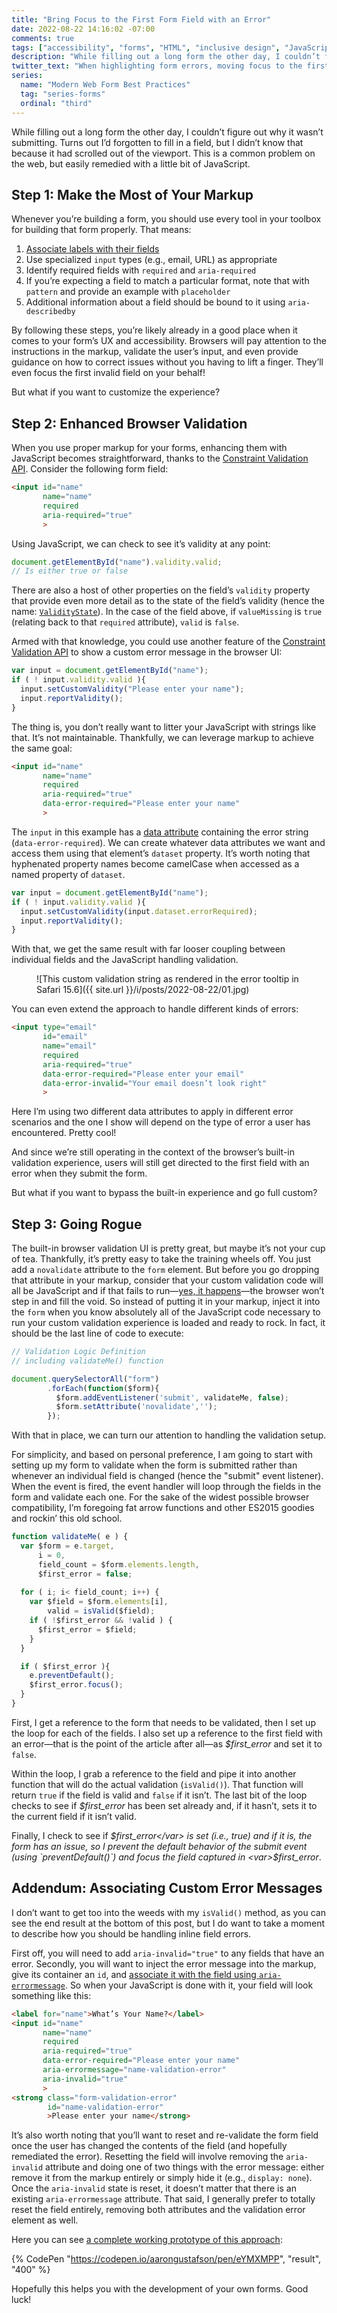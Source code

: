 ```yaml
---
title: "Bring Focus to the First Form Field with an Error"
date: 2022-08-22 14:16:02 -07:00
comments: true
tags: ["accessibility", "forms", "HTML", "inclusive design", "JavaScript", "progressive enhancement", "WAI-ARIA", "web design"]
description: "While filling out a long form the other day, I couldn’t figure out why it wasn’t submitting. Turns out I’d forgotten to fill in a field, but I didn’t know that because it had scrolled out of the viewport."
twitter_text: "When highlighting form errors, moving focus to the first error encountered will ensure the error is seen and remedied."
series:
  name: "Modern Web Form Best Practices"
  tag: "series-forms"
  ordinal: "third"
---
```


While filling out a long form the other day, I couldn’t figure out why it wasn’t submitting. Turns out I’d forgotten to fill in a field, but I didn’t know that because it had scrolled out of the viewport. This is a common problem on the web, but easily remedied with a little bit of JavaScript.

<!-- more -->

## Step 1: Make the Most of Your Markup

Whenever you’re building a form, you should use every tool in your toolbox for building that form properly. That means:

1. [Associate labels with their fields](/notebook/labeled-with-love/)
1. Use specialized `input` types (e.g., email, URL) as appropriate
1. Identify required fields with `required` and `aria-required`
1. If you’re expecting a field to match a particular format, note that with `pattern` and provide an example with `placeholder`
1. Additional information about a field should be bound to it using `aria-describedby`

By following these steps, you’re likely already in a good place when it comes to your form’s UX and accessibility. Browsers will pay attention to the instructions in the markup, validate the user’s input, and even provide guidance on how to correct issues without you having to lift a finger. They’ll even focus the first invalid field on your behalf!

But what if you want to customize the experience?

## Step 2: Enhanced Browser Validation

When you use proper markup for your forms, enhancing them with JavaScript becomes straightforward, thanks to the [Constraint Validation API](https://developer.mozilla.org/docs/Web/API/Constraint_validation). Consider the following form field:

```html
<input id="name"
       name="name"
       required
       aria-required="true"
       >
```

Using JavaScript, we can check to see it’s validity at any point:

```js
document.getElementById("name").validity.valid;
// Is either true or false
```

There are also a host of other properties on the field’s `validity` property that provide even more detail as to the state of the field’s validity (hence the name: [`ValidityState`](https://developer.mozilla.org/docs/Web/API/ValidityState)). In the case of the field above, if `valueMissing` is `true` (relating back to that `required` attribute), `valid` is `false`.

Armed with that knowledge, you could use another feature of the [Constraint Validation API](https://developer.mozilla.org/docs/Web/API/Constraint_validation) to show a custom error message in the browser UI:

```js
var input = document.getElementById("name");
if ( ! input.validity.valid ){
  input.setCustomValidity("Please enter your name");
  input.reportValidity();
}
```

The thing is, you don’t really want to litter your JavaScript with strings like that. It’s not maintainable. Thankfully, we can leverage markup to achieve the same goal:

```html
<input id="name"
       name="name"
       required
       aria-required="true"
       data-error-required="Please enter your name"
       >
```

The `input` in this example has a [data attribute](https://developer.mozilla.org/docs/Learn/HTML/Howto/Use_data_attributes) containing the error string (`data-error-required`). We can create whatever data attributes we want and access them using that element’s `dataset` property. It’s worth noting that hyphenated property names become camelCase when accessed as a named property of `dataset`.

```js
var input = document.getElementById("name");
if ( ! input.validity.valid ){
  input.setCustomValidity(input.dataset.errorRequired);
  input.reportValidity();
}
```

With that, we get the same result with far looser coupling between individual fields and the JavaScript handling validation.

<figure id="fig-2022-08-22-01" class="media-container">

![This custom validation string as rendered in the error tooltip in Safari 15.6]({{ site.url }}/i/posts/2022-08-22/01.jpg)

</figure>

You can even extend the approach to handle different kinds of errors:

```html
<input type="email"
       id="email"
       name="email"
       required
       aria-required="true"
       data-error-required="Please enter your email"
       data-error-invalid="Your email doesn’t look right"
       >
```

Here I’m using two different data attributes to apply in different error scenarios and the one I show will depend on the type of error a user has encountered. Pretty cool!

And since we’re still operating in the context of the browser’s built-in validation experience, users will still get directed to the first field with an error when they submit the form.

But what if you want to bypass the built-in experience and go full custom?

## Step 3: Going Rogue

The built-in browser validation UI is pretty great, but maybe it’s not your cup of tea. Thankfully, it’s pretty easy to take the training wheels off. You just add a `novalidate` attribute to the `form` element. But before you go dropping that attribute in your markup, consider that your custom validation code will all be JavaScript and if that fails to run—[yes, it happens](/notebook/progressive-misconceptions/)—the browser won’t step in and fill the void. So instead of putting it in your markup, inject it into the `form` when you know absolutely all of the JavaScript code necessary to run your custom validation experience is loaded and ready to rock. In fact, it should be the last line of code to execute:

```js
// Validation Logic Definition
// including validateMe() function

document.querySelectorAll("form")
        .forEach(function($form){
          $form.addEventListener('submit', validateMe, false);
          $form.setAttribute('novalidate','');
        });
```

With that in place, we can turn our attention to handling the validation setup. 

For simplicity, and based on personal preference, I am going to start with setting up my form to validate when the form is submitted rather than whenever an individual field is changed (hence the "submit" event listener). When the event is fired, the event handler will loop through the fields in the form and validate each one. For the sake of the widest possible browser compatibility, I’m foregoing fat arrow functions and other ES2015 goodies and rockin’ this old school.

```js
function validateMe( e ) {
  var $form = e.target,
      i = 0,
      field_count = $form.elements.length,
      $first_error = false;
  
  for ( i; i< field_count; i++) {
    var $field = $form.elements[i],
        valid = isValid($field);
    if ( !$first_error && !valid ) {
      $first_error = $field;
    }
  }

  if ( $first_error ){
    e.preventDefault();
    $first_error.focus();    
  }
}
```

First, I get a reference to the form that needs to be validated, then I set up the loop for each of the fields. I also set up a reference to the first field with an error—that is the point of the article after all—as <var>$first_error</var> and set it to `false`.

Within the loop, I grab a reference to the field and pipe it into another function that will do the actual validation (`isValid()`). That function will return `true` if the field is valid and `false` if it isn’t. The last bit of the loop checks to see if <var>$first_error</var> has been set already and, if it hasn’t, sets it to the current field if it isn’t valid.

Finally, I check to see if <var>$first_error</var> is set (i.e., true) and if it is, the form has an issue, so I prevent the default behavior of the submit event (using `preventDefault()`) and focus the field captured in <var>$first_error</var>.

## Addendum: Associating Custom Error Messages

I don’t want to get too into the weeds with my `isValid()` method, as you can see the end result at the bottom of this post, but I do want to take a moment to describe how you should be handling inline field errors.

First off, you will need to add `aria-invalid="true"` to any fields that have an error. Secondly, you will want to inject the error message into the markup, give its container an `id`, and [associate it with the field using `aria-errormessage`](https://developer.mozilla.org/docs/Web/Accessibility/ARIA/Attributes/aria-errormessage). So when your JavaScript is done with it, your field will look something like this:

```html
<label for="name">What’s Your Name?</label>
<input id="name"
       name="name"
       required
       aria-required="true"
       data-error-required="Please enter your name"
       aria-errormessage="name-validation-error"
       aria-invalid="true"
       >
<strong class="form-validation-error"
        id="name-validation-error"
        >Please enter your name</strong>
```

It’s also worth noting that you’ll want to reset and re-validate the form field once the user has changed the contents of the field (and hopefully remediated the error). Resetting the field will involve removing the `aria-invalid` attribute and doing one of two things with the error message: either remove it from the markup entirely or simply hide it (e.g., `display: none`). Once the `aria-invalid` state is reset, it doesn’t matter that there is an existing `aria-errormessage` attribute. That said, I generally prefer to totally reset the field entirely, removing both attributes and the validation error element as well.

Here you can see [a complete working prototype of this approach](https://codepen.io/aarongustafson/pen/eYMXMPP):

{% CodePen "https://codepen.io/aarongustafson/pen/eYMXMPP", "result", "400" %}

Hopefully this helps you with the development of your own forms. Good luck!
